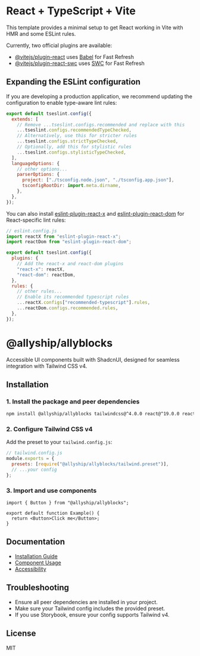 # React + TypeScript + Vite

This template provides a minimal setup to get React working in Vite with HMR and some ESLint rules.

Currently, two official plugins are available:

- [@vitejs/plugin-react](https://github.com/vitejs/vite-plugin-react/blob/main/packages/plugin-react/README.md) uses [Babel](https://babeljs.io/) for Fast Refresh
- [@vitejs/plugin-react-swc](https://github.com/vitejs/vite-plugin-react-swc) uses [SWC](https://swc.rs/) for Fast Refresh

## Expanding the ESLint configuration

If you are developing a production application, we recommend updating the configuration to enable type-aware lint rules:

```js
export default tseslint.config({
  extends: [
    // Remove ...tseslint.configs.recommended and replace with this
    ...tseslint.configs.recommendedTypeChecked,
    // Alternatively, use this for stricter rules
    ...tseslint.configs.strictTypeChecked,
    // Optionally, add this for stylistic rules
    ...tseslint.configs.stylisticTypeChecked,
  ],
  languageOptions: {
    // other options...
    parserOptions: {
      project: ["./tsconfig.node.json", "./tsconfig.app.json"],
      tsconfigRootDir: import.meta.dirname,
    },
  },
});
```

You can also install [eslint-plugin-react-x](https://github.com/Rel1cx/eslint-react/tree/main/packages/plugins/eslint-plugin-react-x) and [eslint-plugin-react-dom](https://github.com/Rel1cx/eslint-react/tree/main/packages/plugins/eslint-plugin-react-dom) for React-specific lint rules:

```js
// eslint.config.js
import reactX from "eslint-plugin-react-x";
import reactDom from "eslint-plugin-react-dom";

export default tseslint.config({
  plugins: {
    // Add the react-x and react-dom plugins
    "react-x": reactX,
    "react-dom": reactDom,
  },
  rules: {
    // other rules...
    // Enable its recommended typescript rules
    ...reactX.configs["recommended-typescript"].rules,
    ...reactDom.configs.recommended.rules,
  },
});
```

# @allyship/allyblocks

Accessible UI components built with ShadcnUI, designed for seamless integration with Tailwind CSS v4.

## Installation

### 1. Install the package and peer dependencies

```sh
npm install @allyship/allyblocks tailwindcss@^4.0.0 react@^19.0.0 react-dom@^19.0.0 i18next@^25.0.0 react-i18next@^15.5.1
```

### 2. Configure Tailwind CSS v4

Add the preset to your `tailwind.config.js`:

```js
// tailwind.config.js
module.exports = {
  presets: [require("@allyship/allyblocks/tailwind.preset")],
  // ...your config
};
```

### 3. Import and use components

```tsx
import { Button } from "@allyship/allyblocks";

export default function Example() {
  return <Button>Click me</Button>;
}
```

## Documentation

- [Installation Guide](./docs/installation.md)
- [Component Usage](./docs/components.md)
- [Accessibility](./docs/accessibility.md)

## Troubleshooting

- Ensure all peer dependencies are installed in your project.
- Make sure your Tailwind config includes the provided preset.
- If you use Storybook, ensure your config supports Tailwind v4.

## License

MIT
